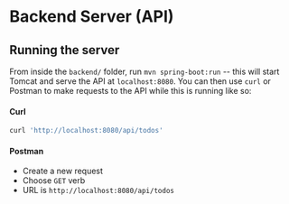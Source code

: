 # Backend Server (API)
## Running the server
From inside the `backend/` folder, run `mvn spring-boot:run` -- this will start Tomcat and serve the API at `localhost:8080`. 
You can then use `curl` or Postman to make requests to the API while this is running like so:

#### Curl
```bash
curl 'http://localhost:8080/api/todos'
```

#### Postman
- Create a new request
- Choose `GET` verb
- URL is `http://localhost:8080/api/todos`